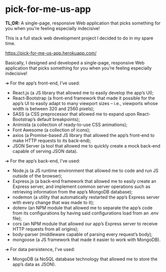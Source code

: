 # pick-for-me-us-app
**TL;DR:** A single-page, responsive Web application that picks something for you when you’re feeling especially indecisive!

This is a full stack web development project I decided to do in my spare time.

https://pick-for-me-us-app.herokuapp.com/

Basically, I designed and developed a single-page, responsive Web application that picks something for you when you’re feeling especially indecisive!

➔ For the app’s front-end, I’ve used:
* React.js (a JS library that allowed me to easily develop the app’s UI);
* React-Bootstrap (a front-end framework that made it possible for the app’s UI to easily adapt to many viewport sizes – i.e., viewports whose width is between 320 and 2560 pixels);
* SASS (a CSS preprocessor that allowed me to expand upon React-Bootstrap’s default breakpoints);
* Animista (a collection of ready-to-use CSS animations);
* Font Awesome (a collection of icons);
* axios (a Promise-based JS library that allowed the app’s front-end to make HTTP requests to its back-end);
* JSON Server (a tool that allowed me to quickly create a mock back-end capable of serving JSON data).

➔ For the app’s back-end, I’ve used:
* Node.js (a JS runtime environment that allowed me to code and run JS outside of the browser);
* Express.js (a back-end framework that allowed me to easily create an Express server, and implement common server operations such as retrieving information from the app’s MongoDB database);
* nodemon (a utility that automatically restarted the app’s Express server with every change that was made to it);
* dotenv (an NPM module that allowed me to separate the app’s code from its configurations by having said configurations load from an .env file);
* cors (an NPM module that allowed our app’s Express server to receive HTTP requests from all origins);
* body-parser (middleware capable of parsing every request’s body);
* mongoose (a JS framework that made it easier to work with MongoDB).

➔ For data persistence, I’ve used:
* MongoDB (a NoSQL database technology that allowed me to store the app’s data as JSON).
